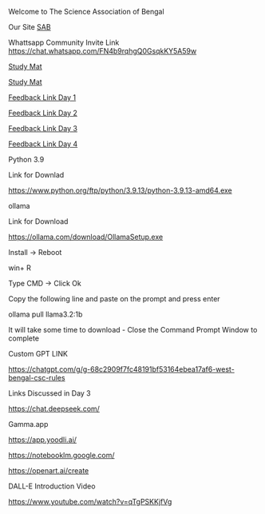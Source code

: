 Welcome to The Science Association of Bengal

Our Site <a href=https://sabindia.online> SAB</a>

Whattsapp Community Invite Link
https://chat.whatsapp.com/FN4b9rqhgQ0GsqkKY5A59w

<a href=https://sabindia.online/studymat.html> Study Mat</a> 

<a href=https://online.fliphtml5.com/nhlgy/lbkv/>Study Mat</a>

<a href="https://docs.google.com/forms/d/e/1FAIpQLSfJj2TwbM8n22Ko9OvHxxmB0aKQs5FWbP2uAs-eu0lhLEDDzA/viewform?usp=sharing&ouid=101591491271445155520"> Feedback Link Day 1 </a>

<a href="https://docs.google.com/forms/d/e/1FAIpQLSfQkIAk2AOYcXLVkbKJVp-x6QR5WsiouHkg2MxGtsepijQrHg/viewform?usp=sharing&ouid=101591491271445155520"> Feedback Link Day 2 </a>

<a href="https://docs.google.com/forms/d/e/1FAIpQLSdhxOETlWmkS6pWGyV_Do-17cQG_XC6jvdZgbwCPO_cnxe1RQ/viewform?usp=sharing&ouid=101591491271445155520"> Feedback Link Day 3 </a>

<a href="https://docs.google.com/forms/d/e/1FAIpQLSce_te-PY7glFP0Im6wWzj1EcbxDR3hnN4twzlbAilS6prY0g/viewform?usp=sharing&ouid=101591491271445155520"> Feedback Link Day 4</a>

Python 3.9

Link for Downlad

https://www.python.org/ftp/python/3.9.13/python-3.9.13-amd64.exe

ollama 

Link for Download

https://ollama.com/download/OllamaSetup.exe

Install -> Reboot

win+ R 

Type CMD -> Click Ok

Copy the following line and paste on the prompt and press enter

ollama pull llama3.2:1b 

It will take some time to download - Close the Command Prompt Window to complete 

Custom GPT LINK

https://chatgpt.com/g/g-68c2909f7fc48191bf53164ebea17af6-west-bengal-csc-rules

Links Discussed in Day 3

https://chat.deepseek.com/

Gamma.app	

https://app.yoodli.ai/

https://notebooklm.google.com/

https://openart.ai/create

DALL-E Introduction Video

https://www.youtube.com/watch?v=qTgPSKKjfVg
